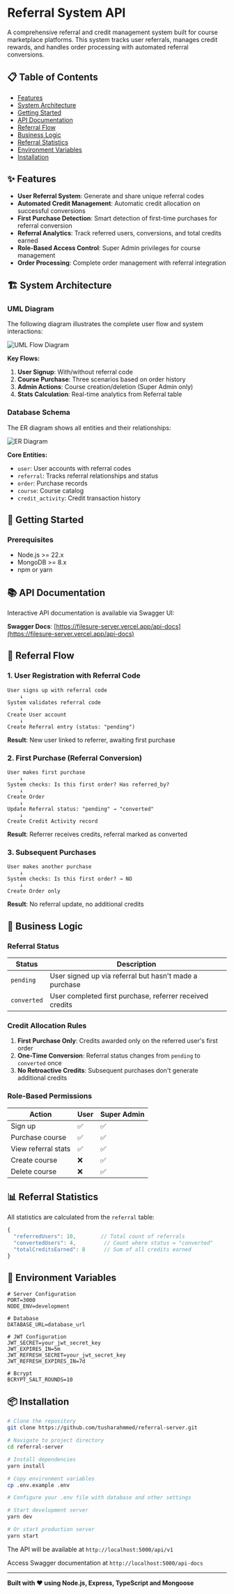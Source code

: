 # Referral System API

A comprehensive referral and credit management system built for course marketplace platforms. This system tracks user referrals, manages credit rewards, and handles order processing with automated referral conversions.

## 📋 Table of Contents

- [Features](#-features)
- [System Architecture](#-system-architecture)
- [Getting Started](#-getting-started)
- [API Documentation](#-api-documentation)
- [Referral Flow](#-referral-flow)
- [Business Logic](#-business-logic)
- [Referral Statistics](#-referral-statistics)
- [Environment Variables](#-environment-variables)
- [Installation](#-installation)

## ✨ Features

- **User Referral System**: Generate and share unique referral codes
- **Automated Credit Management**: Automatic credit allocation on successful conversions
- **First Purchase Detection**: Smart detection of first-time purchases for referral conversion
- **Referral Analytics**: Track referred users, conversions, and total credits earned
- **Role-Based Access Control**: Super Admin privileges for course management
- **Order Processing**: Complete order management with referral integration

## 🏗️ System Architecture

### UML Diagram

The following diagram illustrates the complete user flow and system interactions:

![UML Flow Diagram](./uml-diagram.svg)

**Key Flows:**

1. **User Signup**: With/without referral code
2. **Course Purchase**: Three scenarios based on order history
3. **Admin Actions**: Course creation/deletion (Super Admin only)
4. **Stats Calculation**: Real-time analytics from Referral table

### Database Schema

The ER diagram shows all entities and their relationships:

![ER Diagram](./er-diagram.svg)

**Core Entities:**

- `user`: User accounts with referral codes
- `referral`: Tracks referral relationships and status
- `order`: Purchase records
- `course`: Course catalog
- `credit_activity`: Credit transaction history

## 🚀 Getting Started

### Prerequisites

- Node.js >= 22.x
- MongoDB >= 8.x
- npm or yarn

## 📚 API Documentation

Interactive API documentation is available via Swagger UI:

**Swagger Docs**: [https://filesure-server.vercel.app/api-docs](https://filesure-server.vercel.app/api-docs)

## 🔄 Referral Flow

### 1. User Registration with Referral Code

```
User signs up with referral code
    ↓
System validates referral code
    ↓
Create User account
    ↓
Create Referral entry (status: "pending")
```

**Result**: New user linked to referrer, awaiting first purchase

### 2. First Purchase (Referral Conversion)

```
User makes first purchase
    ↓
System checks: Is this first order? Has referred_by?
    ↓
Create Order
    ↓
Update Referral status: "pending" → "converted"
    ↓
Create Credit Activity record
```

**Result**: Referrer receives credits, referral marked as converted

### 3. Subsequent Purchases

```
User makes another purchase
    ↓
System checks: Is this first order? → NO
    ↓
Create Order only
```

**Result**: No referral update, no additional credits

## 💼 Business Logic

### Referral Status

| Status      | Description                                              |
| ----------- | -------------------------------------------------------- |
| `pending`   | User signed up via referral but hasn't made a purchase   |
| `converted` | User completed first purchase, referrer received credits |

### Credit Allocation Rules

1. **First Purchase Only**: Credits awarded only on the referred user's first order
2. **One-Time Conversion**: Referral status changes from `pending` to `converted` once
3. **No Retroactive Credits**: Subsequent purchases don't generate additional credits

### Role-Based Permissions

| Action              | User | Super Admin |
| ------------------- | ---- | ----------- |
| Sign up             | ✅   | ✅          |
| Purchase course     | ✅   | ✅          |
| View referral stats | ✅   | ✅          |
| Create course       | ❌   | ✅          |
| Delete course       | ❌   | ✅          |

## 📊 Referral Statistics

All statistics are calculated from the `referral` table:

```javascript
{
  "referredUsers": 10,        // Total count of referrals
  "convertedUsers": 4,         // Count where status = "converted"
  "totalCreditsEarned": 8      // Sum of all credits earned
}
```

## 🔐 Environment Variables

```env
# Server Configuration
PORT=3000
NODE_ENV=development

# Database
DATABASE_URL=database_url

# JWT Configuration
JWT_SECRET=your_jwt_secret_key
JWT_EXPIRES_IN=5m
JWT_REFRESH_SECRET=your_jwt_secret_key
JWT_REFRESH_EXPIRES_IN=7d

# Bcrypt
BCRYPT_SALT_ROUNDS=10
```

## 📦 Installation

```bash
# Clone the repository
git clone https://github.com/tusharahmmed/referral-server.git

# Navigate to project directory
cd referral-server

# Install dependencies
yarn install

# Copy environment variables
cp .env.example .env

# Configure your .env file with database and other settings

# Start development server
yarn dev

# Or start production server
yarn start
```

The API will be available at `http://localhost:5000/api/v1`

Access Swagger documentation at `http://localhost:5000/api-docs`

---

**Built with ❤️ using Node.js, Express, TypeScript and Mongoose**
